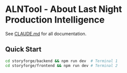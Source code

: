 # ALNTool - About Last Night Production Intelligence

See [CLAUDE.md](./CLAUDE.md) for all documentation.

## Quick Start
```bash
cd storyforge/backend && npm run dev  # Terminal 1
cd storyforge/frontend && npm run dev # Terminal 2
```
